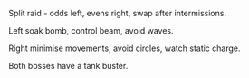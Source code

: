 Split raid - odds left, evens right, swap after intermissions.

Left soak bomb, control beam, avoid waves.

Right minimise movements, avoid circles, watch static charge.

Both bosses have a tank buster.
